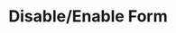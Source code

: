 <script setup>
import App from '../../examples/disable-enable-form/App.vue';
</script>

# Disable/Enable Form

<App/>